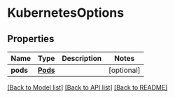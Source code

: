 # KubernetesOptions

## Properties
Name | Type | Description | Notes
------------ | ------------- | ------------- | -------------
**pods** | [**Pods**](Pods.md) |  | [optional] 

[[Back to Model list]](../README.md#documentation-for-models) [[Back to API list]](../README.md#documentation-for-api-endpoints) [[Back to README]](../README.md)



